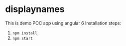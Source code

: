 # displaynames
This is demo POC app using angular 6
Installation steps:
1. ```npm install```
2. ```npm start```
